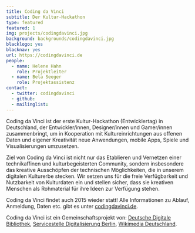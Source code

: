 ```yaml
---
title: Coding da Vinci
subtitle: Der Kultur-Hackathon
type: featured
featured: 1
img: projects/codingdavinci.jpg
background: backgrounds/codingdavinci.jpg
blacklogo: yes
blacknav: yes
url: https://codingdavinci.de
people:
  - name: Helene Hahn
    role: Projektleiter
  - name: Bela Seeger
    role: Projektassistenz
contact:
  - twitter: codingdavinci
  - github: 
  - mailinglist: 
---
```


Coding da Vinci ist der erste Kultur-Hackathon (Entwicklertag) in Deutschland, der Entwickler/innen, Designer/innen und Gamer/innen zusammenbringt, um in Kooperation mit Kultureinrichtungen aus offenen Daten und eigener Kreativität neue Anwendungen, mobile Apps, Spiele und Visualisierungen umzusetzen. 

Ziel von Coding da Vinci ist nicht nur das Etablieren und Vernetzen einer technikaffinen und kulturbegeisterten Community, sondern insbesondere das kreative Ausschöpfen der technischen Möglichkeiten, die in unserem digitalen Kulturerbe stecken. Wir setzen uns für die freie Verfügbarkeit und Nutzbarkeit von Kulturdaten ein und stellen sicher, dass sie kreativen Menschen als Rohmaterial für ihre Ideen zur Verfügung stehen. 

Coding da Vinci findet auch 2015 wieder statt! Alle Informationen zu Ablauf, Anmeldung, Daten etc. gibt es unter [codingdavinci.de]( https://www.codingdavinci.de/).

Coding da Vinci ist ein Gemeinschaftsprojekt von: [Deutsche Digitale Bibliothek]( https://www.deutsche-digitale-bibliothek.de/), [Servicestelle Digitalisierung Berlin]( http://www.servicestelle-digitalisierung.de/confluence/pages/viewpage.action?pageId=917513), [Wikimedia Deutschland](https://wikimedia.de/wiki/Hauptseite).
